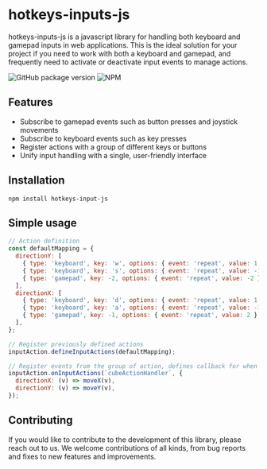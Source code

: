 # hotkeys-inputs-js

hotkeys-inputs-js is a javascript library for handling both keyboard and gamepad inputs in web applications. This is the ideal solution for your project if you need to work with both a keyboard and gamepad, and frequently need to activate or deactivate input events to manage actions.

![GitHub package version](https://img.shields.io/github/package-json/v/hugoperier/hotkeys-inputs-js)
![NPM](https://img.shields.io/npm/l/hotkeys-inputs-js)


## Features

- Subscribe to gamepad events such as button presses and joystick movements
- Subscribe to keyboard events such as key presses
- Register actions with a group of different keys or buttons
- Unify input handling with a single, user-friendly interface

## Installation

```
npm install hotkeys-input-js
```

## Simple usage

```javascript
// Action definition
const defaultMapping = {
  directionY: [
    { type: 'keyboard', key: 'w', options: { event: 'repeat', value: 1 } },
    { type: 'keyboard', key: 's', options: { event: 'repeat', value: -1 } },
    { type: 'gamepad', key: -2, options: { event: 'repeat', value: -2 } },
  ],
  directionX: [
    { type: 'keyboard', key: 'd', options: { event: 'repeat', value: 1 } },
    { type: 'keyboard', key: 'a', options: { event: 'repeat', value: -1 } },
    { type: 'gamepad', key: -1, options: { event: 'repeat', value: 2 } },
  ],
};

// Register previously defined actions
inputAction.defineInputActions(defaultMapping);

// Register events from the group of action, defines callback for when an event is triggered
inputAction.onInputActions(`cubeActionHandler`, {
  directionX: (v) => moveX(v),
  directionY: (v) => moveY(v),
});
```

## Contributing

If you would like to contribute to the development of this library, please reach out to us. We welcome contributions of all kinds, from bug reports and fixes to new features and improvements.
